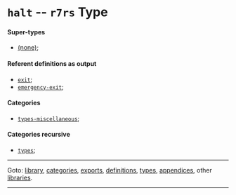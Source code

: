 

<a id='type__r7rs__halt'></a>

# `halt` -- `r7rs` Type


<a id='type__r7rs__halt__super-types'></a>

#### Super-types

 * [(none)](../../r7rs/types/_index.md#toc__r7rs__types);


<a id='type__r7rs__halt__referent-definitions-output'></a>

#### Referent definitions as output

 * [`exit`](../../r7rs/definitions/exit.md#definition__r7rs__exit);
 * [`emergency-exit`](../../r7rs/definitions/emergency-exit.md#definition__r7rs__emergency-exit);


<a id='type__r7rs__halt__categories'></a>

#### Categories

 * [`types-miscellaneous`](../../r7rs/categories/types-miscellaneous.md#category__r7rs__types-miscellaneous);


<a id='type__r7rs__halt__categories-recursive'></a>

#### Categories recursive

 * [`types`](../../r7rs/categories/types.md#category__r7rs__types);

----

Goto: [library](../../r7rs/_index.md#library__r7rs), [categories](../../r7rs/categories/_index.md#toc__r7rs__categories), [exports](../../r7rs/exports/_index.md#toc__r7rs__exports), [definitions](../../r7rs/definitions/_index.md#toc__r7rs__definitions), [types](../../r7rs/types/_index.md#toc__r7rs__types), [appendices](../../r7rs/appendices/_index.md#toc__r7rs__appendices), other [libraries](../../_libraries.md#toc__libraries).

----

